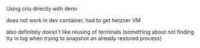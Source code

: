 Using criu directly with deno

does not work in dev container, had to get hetzner VM

also definitely doesn't like reusing of terminals (something about not finding tty in log when trying to snapshot an already restored process)

